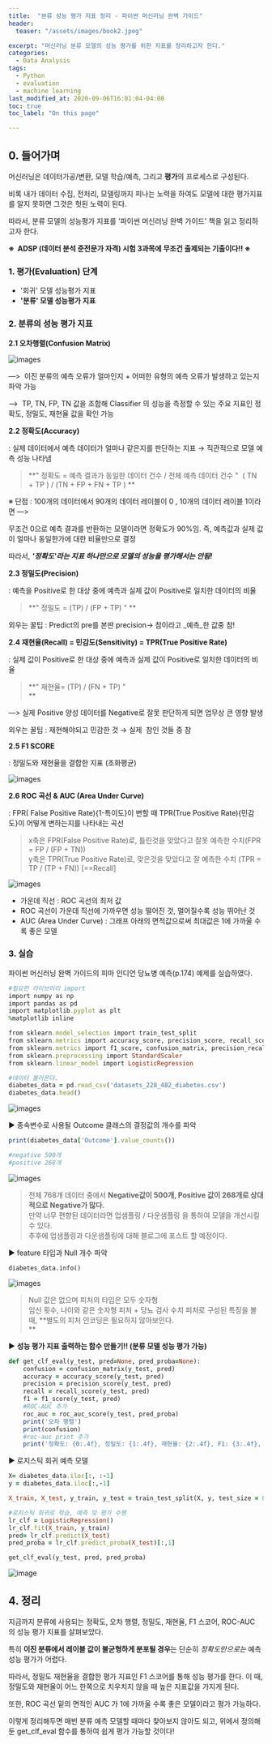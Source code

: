 ```yaml
---
title:  "분류 성능 평가 지표 정리 - 파이썬 머신러닝 완벽 가이드"
header:
  teaser: "/assets/images/book2.jpeg"

excerpt: "머신러닝 분류 모델의 성능 평가를 위한 지표를 정리하고자 한다."
categories:
  - Data Analysis
tags:
  - Python
  - evaluation
  - machine learning
last_modified_at: 2020-09-06T16:01:04-04:00
toc: true
toc_label: "On this page"

---
```

## 0\. 들어가며

머신러닝은 데이터가공/변환, 모델 학습/예측, 그리고 **평가**의 프로세스로 구성된다.

비록 내가 데이터 수집, 전처리, 모델링까지 피나는 노력을 하여도 모델에 대한 평가지표를 알지 못하면 그것은 헛된 노력이 된다.

따라서, 분류 모델의 성능평가 지표를 '파이썬 머신러닝 완벽 가이드' 책을 읽고 정리하고자 한다.

**※  ADSP (데이터 분석 준전문가 자격) 시험 3과목에 무조건 출제되는 기출이다!! ※**

### 1\. 평가(Evaluation) 단계

-   '회귀' 모델 성능평가 지표
-   **'분류' 모델 성능평가 지표**

### 2\. 분류의 성능 평가 지표

**2.1 오차행렬(Confusion Matrix)**


![images](https://img1.daumcdn.net/thumb/R1280x0/?scode=mtistory2&fname=https%3A%2F%2Fblog.kakaocdn.net%2Fdn%2Fb9IVyu%2FbtqH48uLrU5%2FJlaznfVZ4mo5kRw488loq1%2Fimg.png)

—>  이진 분류의 예측 오류가 얼마인지 + 어떠한 유형의 예측 오류가 발생하고 있는지 파악 가능

—>  TP, TN, FP, TN 값을 조합해 Classifier 의 성능을 측정할 수 있는 주요 지표인 정확도, 정밀도, 재현율 값을 확인 가능

**2.2 정확도(Accuracy)**

: 실제 데이터에서 예측 데이터가 얼마나 같은지를 판단하는 지표 → 직관적으로 모델 예측 성능 나타냄

> **" 정확도 = 예측 결과가 동일한 데이터 건수 / 전체 예측 데이터 건수 "  ( TN + TP ) / (TN + FP + FN + TP ) **

※ 단점 : 100개의 데이터에서 90개의 데이터 레이블이 0 , 10개의 데이터 레이블 1이라면 —>

무조건 0으로 예측 결과를 반환하는 모델이라면 정확도가 90%임. 즉, 예측값과 실제 값이 얼마나 동일한가에 대한 비율만으로 결정

따라서, _**'정확도'라는 지표 하나만으로 모델의 성능을 평가해서는 안됨!**_

**2.3 정밀도(Precision)**

: 예측을 Positive로 한 대상 중에 예측과 실제 값이 Positive로 일치한 데이터의 비율

> **" 정밀도 = (TP) / (FP + TP) " **

외우는 꿀팁 : Predict의 pre를 본딴 precision→ 참이라고 _예측_한 값중 참!

**2.4 재현율(Recall) = 민감도(Sensitivity) = TPR(True Positive Rate)**

: 실제 값이 Positive로 한 대상 중에 예측과 실제 값이 Positive로 일치한 데이터의 비율

> **" 재현율= (TP) / (FN + TP) "  
> **

—> 실제 Positive 양성 데이터를 Negative로 잘못 판단하게 되면 업무상 큰 영향 발생

외우는 꿀팁 : 재현해야되고 민감한 것 → 실제  참인 것들 중 참

**2.5 F1 SCORE**

: 정밀도와 재현율을 결합한 지표 (조화평균)

![images](https://img1.daumcdn.net/thumb/R1280x0/?scode=mtistory2&fname=https%3A%2F%2Fblog.kakaocdn.net%2Fdn%2FbzsRhX%2FbtqHYJi1uvN%2FBquZX41kJ9vTJzauOGRgS0%2Fimg.png)

**2.6 ROC 곡선 & AUC (Area Under Curve)**

: FPR( False Positive Rate){1-특이도}이 변할 때 TPR(True Positive Rate){민감도}이 어떻게 변하는지를 나타내는 곡선

> x축은 FPR(False Positive Rate)로, 틀린것을 맞았다고 잘못 예측한 수치(FPR = FP / (FP + TN))  
> y축은 TPR(True Positive Rate)로, 맞은것을 맞았다고 잘 예측한 수치 (TPR = TP / (TP + FN)) \[==Recall\]

![images](https://img1.daumcdn.net/thumb/R1280x0/?scode=mtistory2&fname=https%3A%2F%2Fblog.kakaocdn.net%2Fdn%2FbgHBQQ%2FbtqHWvSPYhF%2F9CITKubNzFK74nQ7Uj1990%2Fimg.png)

-   가운데 직선 : ROC 곡선의 최저 값
-   ROC 곡선이 가운데 직선에 가까우면 성능 떨어진 것, 멀어질수록 성능 뛰어난 것
-   AUC (Area Under Curve) : 그래프 아래의 면적값으로써 최대값은 1에 가까울 수록 좋은 모델

### 3\. 실습

파이썬 머신러닝 완벽 가이드의 피마 인디언 당뇨병 예측(p.174) 예제를 실습하였다.

```ruby
#필요한 라이브러리 import
import numpy as np
import pandas as pd
import matplotlib.pyplot as plt
%matplotlib inline

from sklearn.model_selection import train_test_split
from sklearn.metrics import accuracy_score, precision_score, recall_score, roc_auc_score
from sklearn.metrics import f1_score, confusion_matrix, precision_recall_curve, roc_curve
from sklearn.preprocessing import StandardScaler
from sklearn.linear_model import LogisticRegression

#데이터 불러온다.
diabetes_data = pd.read_csv('datasets_228_482_diabetes.csv')
diabetes_data.head()
```

![images](https://img1.daumcdn.net/thumb/R1280x0/?scode=mtistory2&fname=https%3A%2F%2Fblog.kakaocdn.net%2Fdn%2FdONKok%2FbtqHZjEegG2%2FgOnCcvKotJJuQJaW3b4rHK%2Fimg.png)

▶ 종속변수로 사용될 Outcome 클래스의 결정값의 개수를 파악

```ruby
print(diabetes_data['Outcome'].value_counts())

#negative 500개
#positive 268개
```

![images](https://img1.daumcdn.net/thumb/R1280x0/?scode=mtistory2&fname=https%3A%2F%2Fblog.kakaocdn.net%2Fdn%2FLVn15%2FbtqHXDCWX6A%2Fnd1hL3TzsAu892hNW55ij1%2Fimg.png)

> 전체 768개 데이터 중에서 **Negative값이 500개, Positive 값이 268개로 상대적으로 Negative가 많다.**  
> 만약 너무 편향된 데이터라면 업샘플링 / 다운샘플링 을 통하여 모델을 개선시킬 수 있다.   
> 추후에 업샘플링과 다운샘플링에 대해 블로그에 포스트 할 예정이다.

▶ feature 타입과 Null 개수 파악

```
diabetes_data.info()
```

![images](https://img1.daumcdn.net/thumb/R1280x0/?scode=mtistory2&fname=https%3A%2F%2Fblog.kakaocdn.net%2Fdn%2FP3CJR%2FbtqH4lgUQ7D%2FOQDw0igkeTuFBg28G310YK%2Fimg.png)

> Null 값은 없으며 피처의 타입은 모두 숫자형  
> 임신 횟수, 나이와 같은 숫자형 피처 + 당뇨 검사 수치 피처로 구성된 특징을 볼 때, **별도의 피처 인코딩은 필요하지 않아보인다.  
> **

▶ **성능 평가 지표 출력하는 함수 만들기!! (분류 모델 성능 평가 가능)**

```ruby
def get_clf_eval(y_test, pred=None, pred_proba=None):
    confusion = confusion_matrix(y_test, pred)
    accuracy = accuracy_score(y_test, pred)
    precision = precision_score(y_test, pred)
    recall = recall_score(y_test, pred)
    f1 = f1_score(y_test, pred)
    #ROC-AUC 추가
    roc_auc = roc_auc_score(y_test, pred_proba)
    print('오차 행렬')
    print(confusion)
    #roc-auc print 추가
    print('정확도: {0:.4f}, 정밀도: {1:.4f}, 재현율: {2:.4f}, F1: {3:.4f}, AUC:{4:.4f}'.format(accuracy, precision, recall, f1, roc_auc))
```

▶ 로지스틱 회귀 예측 모델

```ruby
X= diabetes_data.iloc[:, :-1]
y = diabetes_data.iloc[:,-1]

X_train, X_test, y_train, y_test = train_test_split(X, y, test_size = 0.2, random_state = 156, stratify=y)

#로지스틱 회귀로 학습, 예측 및 평가 수행
lr_clf = LogisticRegression()
lr_clf.fit(X_train, y_train)
pred= lr_clf.predict(X_test)
pred_proba = lr_clf.predict_proba(X_test)[:,1]

get_clf_eval(y_test, pred, pred_proba)
```

![image](https://img1.daumcdn.net/thumb/R1280x0/?scode=mtistory2&fname=https%3A%2F%2Fblog.kakaocdn.net%2Fdn%2FbMB4c3%2FbtqH3DB1rfv%2FHsSub15u2kkiq3SuS5DCX1%2Fimg.png)

## 4\. 정리

지금까지 분류에 사용되는 정확도, 오차 행렬, 정밀도, 재현율, F1 스코어, ROC-AUC  의 성능 평가 지표를 살펴보았다.

특히 **이진 분류에서 레이블 값이 불균형하게 분포될 경우**는 단순히 _정확도만으로는_ 예측 성능 평가가 어렵다.

따라서, 정밀도 재현율을 결합한 평가 지표인 F1 스코어를 통해 성능 평가를 한다. 이 때, 정밀도와 재현율이 어느 한쪽으로 치우치지 않을 때 높은 지표값을 가지게 된다.

또한, ROC 곡선 밑의 면적인 AUC 가 1에 가까울 수록 좋은 모델이라고 평가 가능하다.

이렇게 정리해두면 매번 분류 예측 모델할 때마다 찾아보지 않아도 되고, 위에서 정의해둔 get\_clf\_eval 함수를 통하여 쉽게 평가 가능할 것이다!
